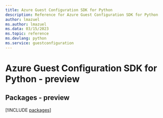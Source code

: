 ```yaml
---
title: Azure Guest Configuration SDK for Python
description: Reference for Azure Guest Configuration SDK for Python
author: lmazuel
ms.author: lmazuel
ms.data: 03/15/2023
ms.topic: reference
ms.devlang: python
ms.service: guestconfiguration
---
```

# Azure Guest Configuration SDK for Python - preview
## Packages - preview
[!INCLUDE [packages](guest-configuration-index.md)]